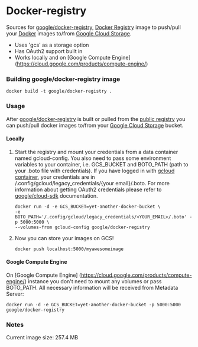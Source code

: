 Docker-registry
===============

Sources for [google/docker-registry](https://index.docker.io/u/google/docker-registry/), [Docker Registry](https://github.com/dotcloud/docker-registry) image to push/pull your [Docker](https://www.docker.io/) images to/from [Google Cloud Storage](https://cloud.google.com/products/cloud-storage/).

- Uses 'gcs' as a storage option
- Has OAuth2 support built in
- Works locally and on [Google Compute Engine] (https://cloud.google.com/products/compute-engine/)


### Building google/docker-registry image

```
docker build -t google/docker-registry .
```

### Usage

After [google/docker-registry](https://index.docker.io/u/google/docker-registry) is built or pulled from the [public registry]( https://index.docker.io/u/google/docker-registry) you can push/pull docker images to/from your [Google Cloud Storage](https://cloud.google.com/products/cloud-storage/) bucket.

#### Locally

1. Start the registry and mount your credentials from a data container named gcloud-config. You also need to pass some environment variables to your container, i.e. GCS_BUCKET and BOTO_PATH (path to your .boto file with credentials). If you have logged in with [gcloud container](https://index.docker.io/u/google/cloud-sdk/), your credentials are in /.config/gcloud/legacy_credentials/{your email}/.boto. For more information about getting OAuth2 credentials please refer to [google/cloud-sdk](https://index.docker.io/u/google/cloud-sdk/) documentation.


    ```
    docker run -d -e GCS_BUCKET=yet-another-docker-bucket \
    -e BOTO_PATH='/.config/gcloud/legacy_credentials/<YOUR_EMAIL>/.boto' -p 5000:5000 \
    --volumes-from gcloud-config google/docker-registry
    ```


1. Now you can store your images on GCS!


    ```
    docker push localhost:5000/myawesomeimage
    ```

#### Google Compute Engine

On [Google Compute Engine] (https://cloud.google.com/products/compute-engine/) instance you don't need to mount any volumes or pass BOTO_PATH. All necessary information will be received from Metadata Server:

```
docker run -d -e GCS_BUCKET=yet-another-docker-bucket -p 5000:5000 google/docker-registry 
```


### Notes

Current image size: 257.4 MB

